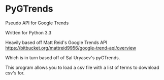 PyGTrends
=========

Pseudo API for Google Trends 

Written for Python 3.3

Heavily based off Matt Reid's Google Trends API
https://bitbucket.org/mattreid9956/google-trend-api/overview

Which is in turn based off of Sal Uryasev's pyGTrends.

This program allows you to load a csv file with a list of terms to download csv's for.
